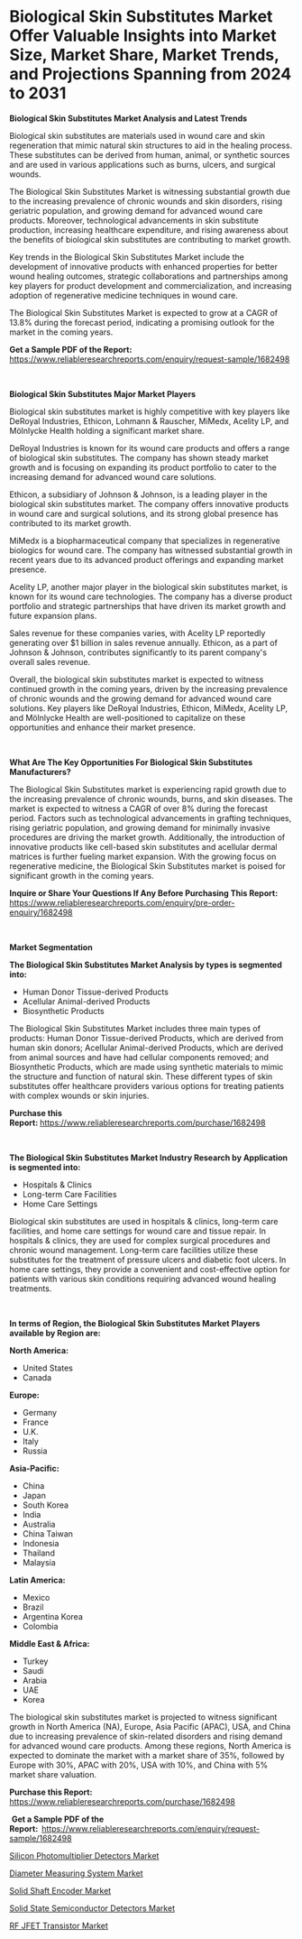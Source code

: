 <p><h1>Biological Skin Substitutes Market Offer Valuable Insights into Market Size, Market Share, Market Trends, and Projections Spanning from 2024 to 2031</h1></p><p><strong>Biological Skin Substitutes Market Analysis and Latest Trends</strong></p>
<p><p>Biological skin substitutes are materials used in wound care and skin regeneration that mimic natural skin structures to aid in the healing process. These substitutes can be derived from human, animal, or synthetic sources and are used in various applications such as burns, ulcers, and surgical wounds.</p><p>The Biological Skin Substitutes Market is witnessing substantial growth due to the increasing prevalence of chronic wounds and skin disorders, rising geriatric population, and growing demand for advanced wound care products. Moreover, technological advancements in skin substitute production, increasing healthcare expenditure, and rising awareness about the benefits of biological skin substitutes are contributing to market growth.</p><p>Key trends in the Biological Skin Substitutes Market include the development of innovative products with enhanced properties for better wound healing outcomes, strategic collaborations and partnerships among key players for product development and commercialization, and increasing adoption of regenerative medicine techniques in wound care.</p><p>The Biological Skin Substitutes Market is expected to grow at a CAGR of 13.8% during the forecast period, indicating a promising outlook for the market in the coming years.</p></p>
<p><strong>Get a Sample PDF of the Report:&nbsp;</strong> <a href="https://www.reliableresearchreports.com/enquiry/request-sample/1682498">https://www.reliableresearchreports.com/enquiry/request-sample/1682498</a></p>
<p>&nbsp;</p>
<p><strong>Biological Skin Substitutes Major Market Players</strong></p>
<p><p>Biological skin substitutes market is highly competitive with key players like DeRoyal Industries, Ethicon, Lohmann & Rauscher, MiMedx, Acelity LP, and Mölnlycke Health holding a significant market share.</p><p>DeRoyal Industries is known for its wound care products and offers a range of biological skin substitutes. The company has shown steady market growth and is focusing on expanding its product portfolio to cater to the increasing demand for advanced wound care solutions.</p><p>Ethicon, a subsidiary of Johnson & Johnson, is a leading player in the biological skin substitutes market. The company offers innovative products in wound care and surgical solutions, and its strong global presence has contributed to its market growth.</p><p>MiMedx is a biopharmaceutical company that specializes in regenerative biologics for wound care. The company has witnessed substantial growth in recent years due to its advanced product offerings and expanding market presence.</p><p>Acelity LP, another major player in the biological skin substitutes market, is known for its wound care technologies. The company has a diverse product portfolio and strategic partnerships that have driven its market growth and future expansion plans.</p><p>Sales revenue for these companies varies, with Acelity LP reportedly generating over $1 billion in sales revenue annually. Ethicon, as a part of Johnson & Johnson, contributes significantly to its parent company's overall sales revenue.</p><p>Overall, the biological skin substitutes market is expected to witness continued growth in the coming years, driven by the increasing prevalence of chronic wounds and the growing demand for advanced wound care solutions. Key players like DeRoyal Industries, Ethicon, MiMedx, Acelity LP, and Mölnlycke Health are well-positioned to capitalize on these opportunities and enhance their market presence.</p></p>
<p>&nbsp;</p>
<p><strong>What Are The Key Opportunities For Biological Skin Substitutes Manufacturers?</strong></p>
<p><p>The Biological Skin Substitutes market is experiencing rapid growth due to the increasing prevalence of chronic wounds, burns, and skin diseases. The market is expected to witness a CAGR of over 8% during the forecast period. Factors such as technological advancements in grafting techniques, rising geriatric population, and growing demand for minimally invasive procedures are driving the market growth. Additionally, the introduction of innovative products like cell-based skin substitutes and acellular dermal matrices is further fueling market expansion. With the growing focus on regenerative medicine, the Biological Skin Substitutes market is poised for significant growth in the coming years.</p></p>
<p><strong>Inquire or Share Your Questions If Any Before Purchasing This Report:</strong> <a href="https://www.reliableresearchreports.com/enquiry/pre-order-enquiry/1682498">https://www.reliableresearchreports.com/enquiry/pre-order-enquiry/1682498</a></p>
<p>&nbsp;</p>
<p><strong>Market Segmentation</strong></p>
<p><strong>The Biological Skin Substitutes Market Analysis by types is segmented into:</strong></p>
<p><ul><li>Human Donor Tissue-derived Products</li><li>Acellular Animal-derived Products</li><li>Biosynthetic Products</li></ul></p>
<p><p>The Biological Skin Substitutes Market includes three main types of products: Human Donor Tissue-derived Products, which are derived from human skin donors; Acellular Animal-derived Products, which are derived from animal sources and have had cellular components removed; and Biosynthetic Products, which are made using synthetic materials to mimic the structure and function of natural skin. These different types of skin substitutes offer healthcare providers various options for treating patients with complex wounds or skin injuries.</p></p>
<p><strong>Purchase this Report:&nbsp;</strong><a href="https://www.reliableresearchreports.com/purchase/1682498">https://www.reliableresearchreports.com/purchase/1682498</a></p>
<p>&nbsp;</p>
<p><strong>The Biological Skin Substitutes Market Industry Research by Application is segmented into:</strong></p>
<p><ul><li>Hospitals & Clinics</li><li>Long-term Care Facilities</li><li>Home Care Settings</li></ul></p>
<p><p>Biological skin substitutes are used in hospitals & clinics, long-term care facilities, and home care settings for wound care and tissue repair. In hospitals & clinics, they are used for complex surgical procedures and chronic wound management. Long-term care facilities utilize these substitutes for the treatment of pressure ulcers and diabetic foot ulcers. In home care settings, they provide a convenient and cost-effective option for patients with various skin conditions requiring advanced wound healing treatments.</p></p>
<p>&nbsp;</p>
<p><strong>In terms of Region, the Biological Skin Substitutes Market Players available by Region are:</strong></p>
<p>
    <p> <strong> North America: </strong>
        <ul>
            <li>United States</li>
            <li>Canada</li>
        </ul>
        </p> 
    <p> <strong> Europe: </strong>
        <ul>
            <li>Germany</li>
            <li>France</li>
            <li>U.K.</li>
            <li>Italy</li>
            <li>Russia</li>
        </ul>
        </p> 
    <p> <strong> Asia-Pacific: </strong>
        <ul>
            <li>China</li>
            <li>Japan</li>
            <li>South Korea</li>
            <li>India</li>
            <li>Australia</li>
            <li>China Taiwan</li>
            <li>Indonesia</li>
            <li>Thailand</li>
            <li>Malaysia</li>
        </ul>
        </p> 
    <p> <strong> Latin America: </strong>
        <ul>
            <li>Mexico</li>
            <li>Brazil</li>
            <li>Argentina Korea</li>
            <li>Colombia</li>
        </ul>
        </p> 
    <p> <strong> Middle East & Africa: </strong>
        <ul>
            <li>Turkey</li>
            <li>Saudi</li>
            <li>Arabia</li>
            <li>UAE</li>
            <li>Korea</li>
        </ul>
    </p>
    </p>
<p><p>The biological skin substitutes market is projected to witness significant growth in North America (NA), Europe, Asia Pacific (APAC), USA, and China due to increasing prevalence of skin-related disorders and rising demand for advanced wound care products. Among these regions, North America is expected to dominate the market with a market share of 35%, followed by Europe with 30%, APAC with 20%, USA with 10%, and China with 5% market share valuation.</p></p>
<p><strong>Purchase this Report: </strong><a href="https://www.reliableresearchreports.com/purchase/1682498">https://www.reliableresearchreports.com/purchase/1682498</a></p>
<p>&nbsp;<strong>Get a Sample PDF of the Report:&nbsp;&nbsp;</strong><a href="https://www.reliableresearchreports.com/enquiry/request-sample/1682498">https://www.reliableresearchreports.com/enquiry/request-sample/1682498</a></p>
<p><strong></strong></p>
<p><p><a href="https://medium.com/@hannahrivera83/silicon-photomultiplier-detectors-market-research-report-its-history-and-forecast-2024-to-2031-69dd0f20274a">Silicon Photomultiplier Detectors Market</a></p><p><a href="https://medium.com/@jeromekling1967/diameter-measuring-system-market-insight-market-trends-growth-forecasted-from-2024-to-2031-c528ef86f67f">Diameter Measuring System Market</a></p><p><a href="https://medium.com/@jeromekling1967/solid-shaft-encoder-market-size-market-outlook-and-market-forecast-2024-to-2031-73868ceb124f">Solid Shaft Encoder Market</a></p><p><a href="https://medium.com/@hannahrivera83/solid-state-semiconductor-detectors-market-size-reveals-the-best-marketing-channels-in-global-76220bc0efc8">Solid State Semiconductor Detectors Market</a></p><p><a href="https://medium.com/@jaremington56468/rf-jfet-transistor-market-competitive-analysis-market-trends-and-forecast-to-2031-0264fc7d6afc">RF JFET Transistor Market</a></p></p>